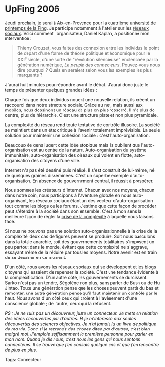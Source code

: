 # UpFing 2006

Jeudi prochain, je serai à Aix-en-Provence pour la quatrième [université de printemps de la Fing](http://www.openfing.org/upfing06/index.php/Accuei). Je participe notamment à l'atelier sur les [réseaux sociaux](http://www.openfing.org/upfing06/index.php/C4-_R%C3%A9seaux_sociaux). Voici comment l'organisateur, Daniel Kaplan, a positionné mon intervention :

> Thierry Crouzet, vous faites des connexion entre les individus le point de départ d'une forme de théorie politique et économique pour le XXI<sup>e</sup> siècle, d'une sorte de "révolution silencieuse" enclenchée par la génération numérique, *Le peuple des connecteurs*. Pouvez-vous nous dire pourquoi ? Quels en seraient selon vous les exemples les plus marquants ?

J'aurai huit minutes pour répondre avant le débat. J'aurai donc juste le temps de présenter quelques grandes idées :

Chaque fois que deux individus nouent une nouvelle relation, ils créent un raccourci dans notre structure sociale. Grâce au net, mais aussi aux mobiles, nous dessinons un réseau de plus en plus resserré. Il n'a plus de centre, plus de hiérarchie. C'est une structure plate et non plus pyramidale.

La complexité du réseau rend toute tentative de contrôle illusoire. La société se maintient dans un état critique à l'avenir totalement imprévisible. La seule solution pour maintenir une cohésion sociale : c'est l'auto-organisation.

Beaucoup de gens jugent cette idée utopique mais ils oublient que l'auto-organisation est au centre de la nature. Auto-organisation du système immunitaire, auto-organisation des oiseaux qui volent en flotte, auto-organisation des citoyens d'une ville.

Internet n'a pas été dessiné puis réalisé. Il s'est construit de lui-même, né de quelques graines disséminées. C'est un superbe exemple d'auto-organisation. En absence de gouvernement central, il réussit à prospérer.

Nous sommes les créateurs d'internet. Chacun avec nos moyens, chacun dans notre coin, nous participons à l'aventure globale en nous auto-organisant, les réseaux sociaux étant un des vecteur d'auto-organisation tout comme les blogs ou les forums. J'estime que cette façon de procéder peut s'étendre à la société dans son ensemble. C'est à mon sens la meilleure façon de régler la [crise de la complexité](http://blog.tcrouzet.com/2006/05/16/rfutation/) à laquelle nous faisons face.

Si nous ne trouvons pas une solution auto-organisationnelle à la crise de la complexité, deux cas de figures peuvent se produire. Soit nous basculons dans la totale anarchie, soit des gouvernements totalitaires s'imposent un peu partout dans le monde, évitant que cette complexité ne s'aggrave, essayant même de la réduire par tous les moyens. Notre avenir est en train de se dessiner en ce moment.

D'un côté, nous avons les réseaux sociaux qui se développent et les blogs citoyens qui essaient de repenser la société. C'est une tendance évidente à la complexification. D'un autre côté, les gouvernements se durcissent. Sarko n'est pas un tendre, Ségolène non plus, sans parler de Bush ou de Hu Jintao. Toute une génération pense que les choses peuvent partir du bas et remonter, une autre génération pense qu'il faut maintenir un contrôle par le haut. Nous avons d'un côté ceux qui croient à l'avènement d'une conscience globale ; de l'autre, ceux qui la refusent.

*PS : Je ne suis pas un découvreur, juste un connecteur. Je mets en relation des idées découvertes par d’autres. Et je m’intéresse aux seules découvertes des sciences objectives. Je n’ai jamais lu un livre de politique de ma vie. Donc si je reprends des choses dites par d'autres, c’est bien malgré moi. J'emploie suffisamment la première personne pour parler en mon nom. Quand je dis nous, c’est nous les gens qui nous sentons connecteurs. Il se trouve que j’en connais quelque uns et que j’en rencontre de plus en plus.*

Tags: Connecteur